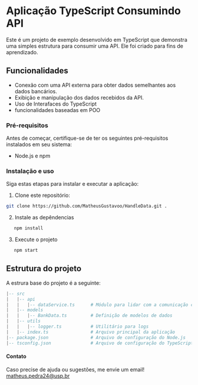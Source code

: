 # Aplicação TypeScript Consumindo API

Este é um projeto de exemplo desenvolvido em TypeScript que demonstra uma simples estrutura para consumir uma API. Ele foi criado para fins de aprendizado.

## Funcionalidades

- Conexão com uma API externa para obter dados semelhantes aos dados bancários.
- Exibição e manipulação dos dados recebidos da API.
- Uso de Interafaces do TypeScript
- funcionalidades baseadas em POO

### Pré-requisitos

Antes de começar, certifique-se de ter os seguintes pré-requisitos instalados em seu sistema:

- Node.js e npm

### Instalação e uso

Siga estas etapas para instalar e executar a aplicação:

1. Clone este repositório:

```bash
git clone https://github.com/MatheusGustavoo/HandleData.git .
```

2. Instale as depêndencias

```bash
   npm install
```

3. Execute o projeto

```bash
   npm start
```

## Estrutura do projeto

A estrura base do projeto é a seguinte:

```lua
|-- src
|   |-- api
|   |   |-- dataService.ts      # Módulo para lidar com a comunicação com a API
|   |-- models
|   |   |-- BankData.ts         # Definição de modelos de dados
|   |-- utils
|   |   |-- logger.ts           # Utilitário para logs
|   |-- index.ts                # Arquivo principal da aplicação
|-- package.json                # Arquivo de configuração do Node.js
|-- tsconfig.json               # Arquivo de configuração do TypeScript
```

#### Contato

Caso precise de ajuda ou sugestões, me envie um email!
matheus.pedra24@usp.br
